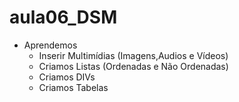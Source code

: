 # aula06_DSM
- Aprendemos
  - Inserir Multimídias (Imagens,Audios e Vídeos)
  - Criamos Listas (Ordenadas e Não Ordenadas)
  - Criamos DIVs
  - Criamos Tabelas